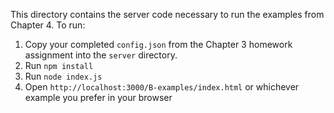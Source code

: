 This directory contains the server code necessary to run the examples from
Chapter 4. To run:

1. Copy your completed `config.json` from the Chapter 3 homework assignment into the `server` directory.
2. Run `npm install`
3. Run `node index.js`
4. Open `http://localhost:3000/B-examples/index.html` or whichever example you prefer in your browser
